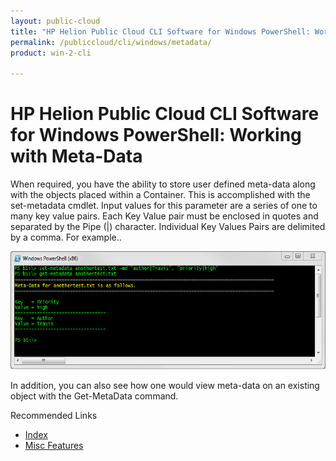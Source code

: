 ```yaml
---
layout: public-cloud
title: "HP Helion Public Cloud CLI Software for Windows PowerShell: Working with Meta-Data"
permalink: /publiccloud/cli/windows/metadata/
product: win-2-cli

---
```

<!--PUBLISHED-->
# HP Helion Public Cloud CLI Software for Windows PowerShell: Working with Meta-Data

When required, you have the ability to store user defined meta-data along with the objects placed within a Container. This is accomplished with the  set-metadata cmdlet. Input values for this parameter are a series of one to many key value pairs. Each Key Value pair must be enclosed in quotes and separated by the Pipe (|) character. Individual Key Values Pairs are delimited by a comma. For example..

<img src="media/Metadata.png" width="580" height="189" alt="" />

In addition, you can also see how one would view meta-data on an existing object with the Get-MetaData command. 

Recommended Links 
 
* [Index](/publiccloud/cli/windows)
* [Misc Features](/publiccloud/cli/windows/misc)
